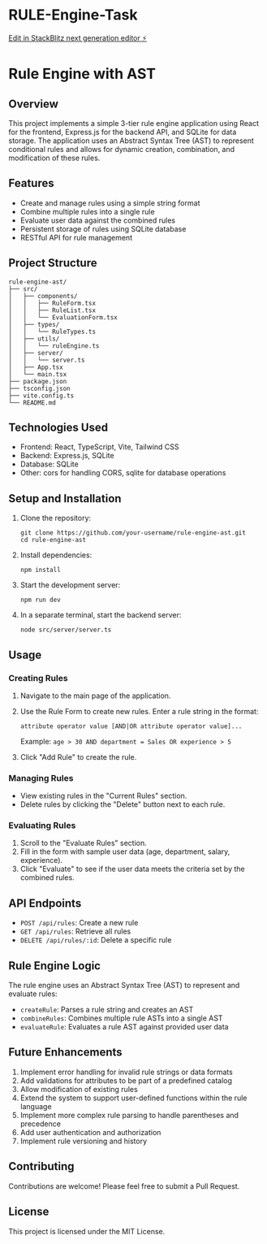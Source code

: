 # RULE-Engine-Task

[Edit in StackBlitz next generation editor ⚡️](https://stackblitz.com/~/github.com/aahmadshaik/RULE-Engine-Task)
# Rule Engine with AST

## Overview

This project implements a simple 3-tier rule engine application using React for the frontend, Express.js for the backend API, and SQLite for data storage. The application uses an Abstract Syntax Tree (AST) to represent conditional rules and allows for dynamic creation, combination, and modification of these rules.

## Features

- Create and manage rules using a simple string format
- Combine multiple rules into a single rule
- Evaluate user data against the combined rules
- Persistent storage of rules using SQLite database
- RESTful API for rule management

## Project Structure

```
rule-engine-ast/
├── src/
│   ├── components/
│   │   ├── RuleForm.tsx
│   │   ├── RuleList.tsx
│   │   └── EvaluationForm.tsx
│   ├── types/
│   │   └── RuleTypes.ts
│   ├── utils/
│   │   └── ruleEngine.ts
│   ├── server/
│   │   └── server.ts
│   ├── App.tsx
│   └── main.tsx
├── package.json
├── tsconfig.json
├── vite.config.ts
└── README.md
```

## Technologies Used

- Frontend: React, TypeScript, Vite, Tailwind CSS
- Backend: Express.js, SQLite
- Database: SQLite
- Other: cors for handling CORS, sqlite for database operations

## Setup and Installation

1. Clone the repository:
   ```
   git clone https://github.com/your-username/rule-engine-ast.git
   cd rule-engine-ast
   ```

2. Install dependencies:
   ```
   npm install
   ```

3. Start the development server:
   ```
   npm run dev
   ```

4. In a separate terminal, start the backend server:
   ```
   node src/server/server.ts
   ```

## Usage

### Creating Rules

1. Navigate to the main page of the application.
2. Use the Rule Form to create new rules. Enter a rule string in the format:
   ```
   attribute operator value [AND|OR attribute operator value]...
   ```
   Example: `age > 30 AND department = Sales OR experience > 5`

3. Click "Add Rule" to create the rule.

### Managing Rules

- View existing rules in the "Current Rules" section.
- Delete rules by clicking the "Delete" button next to each rule.

### Evaluating Rules

1. Scroll to the "Evaluate Rules" section.
2. Fill in the form with sample user data (age, department, salary, experience).
3. Click "Evaluate" to see if the user data meets the criteria set by the combined rules.

## API Endpoints

- `POST /api/rules`: Create a new rule
- `GET /api/rules`: Retrieve all rules
- `DELETE /api/rules/:id`: Delete a specific rule

## Rule Engine Logic

The rule engine uses an Abstract Syntax Tree (AST) to represent and evaluate rules:

- `createRule`: Parses a rule string and creates an AST
- `combineRules`: Combines multiple rule ASTs into a single AST
- `evaluateRule`: Evaluates a rule AST against provided user data

## Future Enhancements

1. Implement error handling for invalid rule strings or data formats
2. Add validations for attributes to be part of a predefined catalog
3. Allow modification of existing rules
4. Extend the system to support user-defined functions within the rule language
5. Implement more complex rule parsing to handle parentheses and precedence
6. Add user authentication and authorization
7. Implement rule versioning and history

## Contributing

Contributions are welcome! Please feel free to submit a Pull Request.

## License

This project is licensed under the MIT License.
